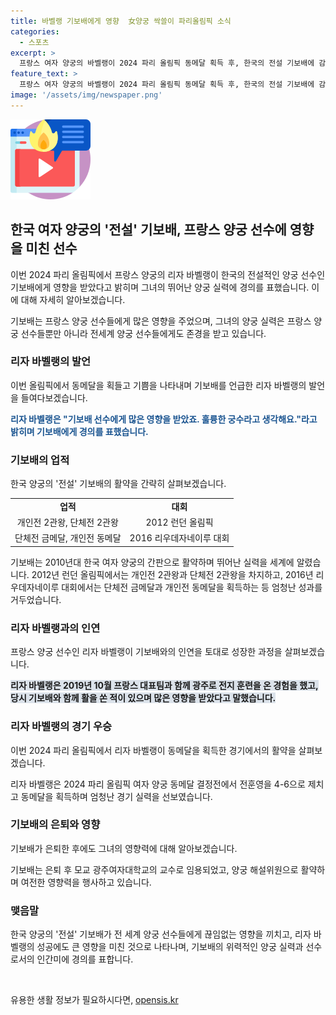 ```yaml
---
title: 바벨랭 기보배에게 영향  女양궁 싹쓸이 파리올림픽 소식
categories:
  - 스포츠
excerpt: >
  프랑스 여자 양궁의 바벨랭이 2024 파리 올림픽 동메달 획득 후, 한국의 전설 기보배에 감탄하며 영향을 받았다고 밝혔다. 전훈영에게 승리한 바벨랭은 자신의 양궁 실력에 대한 기보배의 영향을 언급하며, 기보배의 영향을 받은 경험을 전했다. 기보배는 한국 양궁의 간판으로 활약한 선수로, 바벨랭 뿐만 아니라 많은 선수들에게 영향을 끼친 것으로 알려졌다.
feature_text: >
  프랑스 여자 양궁의 바벨랭이 2024 파리 올림픽 동메달 획득 후, 한국의 전설 기보배에 감탄하며 영향을 받았다고 밝혔다. 전훈영에게 승리한 바벨랭은 자신의 양궁 실력에 대한 기보배의 영향을 언급하며, 기보배의 영향을 받은 경험을 전했다. 기보배는 한국 양궁의 간판으로 활약한 선수로, 바벨랭 뿐만 아니라 많은 선수들에게 영향을 끼친 것으로 알려졌다.
image: '/assets/img/newspaper.png'
---
```


<p><img src="/assets/img/news.png" alt="rentncar 속보" /></p>

<h2 data-ke-size="size26">한국 여자 양궁의 '전설' 기보배, 프랑스 양궁 선수에 영향을 미친 선수</h2>

<p>이번 2024 파리 올림픽에서 프랑스 양궁의 리자 바벨랭이 한국의 전설적인 양궁 선수인 기보배에게 영향을 받았다고 밝히며 그녀의 뛰어난 양궁 실력에 경의를 표했습니다. 이에 대해 자세히 알아보겠습니다.</p>

<p data-ke-size="size16">기보배는 프랑스 양궁 선수들에게 많은 영향을 주었으며, 그녀의 양궁 실력은 프랑스 양궁 선수들뿐만 아니라 전세계 양궁 선수들에게도 존경을 받고 있습니다.</p>

<h3 data-ke-size="size24">리자 바벨랭의 발언</h3>

<p>이번 올림픽에서 동메달을 획들고 기쁨을 나타내며 기보배를 언급한 리자 바벨랭의 발언을 들여다보겠습니다.</p>

<p data-ke-size="size16"><b><span style="color: #1a5490;">리자 바벨랭은 "기보배 선수에게 많은 영향을 받았죠. 훌륭한 궁수라고 생각해요."라고 밝히며 기보배에게 경의를 표했습니다.</span></b></p>

<h3 data-ke-size="size24">기보배의 업적</h3>

<p>한국 양궁의 '전설' 기보배의 활약을 간략히 살펴보겠습니다.</p>

<table>
    <tr>
        <td style="text-align: center; height: 17px;"><b>업적</b></td>
        <td style="text-align: center; height: 17px;"><b>대회</b></td>
    </tr>
    <tr>
        <td style="text-align: center; height: 17px;">개인전 2관왕, 단체전 2관왕</td>
        <td style="text-align: center; height: 17px;">2012 런던 올림픽</td>
    </tr>
    <tr>
        <td style="text-align: center; height: 17px;">단체전 금메달, 개인전 동메달</td>
        <td style="text-align: center; height: 17px;">2016 리우데자네이루 대회</td>
    </tr>
</table>

<p data-ke-size="size16">기보배는 2010년대 한국 여자 양궁의 간판으로 활약하며 뛰어난 실력을 세계에 알렸습니다. 2012년 런던 올림픽에서는 개인전 2관왕과 단체전 2관왕을 차지하고, 2016년 리우데자네이루 대회에서는 단체전 금메달과 개인전 동메달을 획득하는 등 엄청난 성과를 거두었습니다.</p>

<h3 data-ke-size="size24">리자 바벨랭과의 인연</h3>

<p>프랑스 양궁 선수인 리자 바벨랭이 기보배와의 인연을 토대로 성장한 과정을 살펴보겠습니다.</p>

<p data-ke-size="size16"><b><span style="background-color: #21538527;">리자 바벨랭은 2019년 10월 프랑스 대표팀과 함께 광주로 전지 훈련을 온 경험을 했고, 당시 기보배와 함께 활을 쏜 적이 있으며 많은 영향을 받았다고 말했습니다.</span></b></p>

<h3 data-ke-size="size24">리자 바벨랭의 경기 우승</h3>

<p>이번 2024 파리 올림픽에서 리자 바벨랭이 동메달을 획득한 경기에서의 활약을 살펴보겠습니다.</p>

<p data-ke-size="size16">리자 바벨랭은 2024 파리 올림픽 여자 양궁 동메달 결정전에서 전훈영을 4-6으로 제치고 동메달을 획득하며 엄청난 경기 실력을 선보였습니다.</p>

<h3 data-ke-size="size24">기보배의 은퇴와 영향</h3>

<p>기보배가 은퇴한 후에도 그녀의 영향력에 대해 알아보겠습니다.</p>

<p data-ke-size="size16">기보배는 은퇴 후 모교 광주여자대학교의 교수로 임용되었고, 양궁 해설위원으로 활약하며 여전한 영향력을 행사하고 있습니다.</p>

<h3 data-ke-size="size24">맺음말</h3>

<p>한국 양궁의 '전설' 기보배가 전 세계 양궁 선수들에게 끊임없는 영향을 끼치고, 리자 바벨랭의 성공에도 큰 영향을 미친 것으로 나타나며, 기보배의 위력적인 양궁 실력과 선수로서의 인간미에 경의를 표합니다. </p>

<p data-ke-size="size16">&nbsp;</p>
유용한 생활 정보가 필요하시다면, <a href="https://opensis.kr" rel="dofollow">opensis.kr</a>



